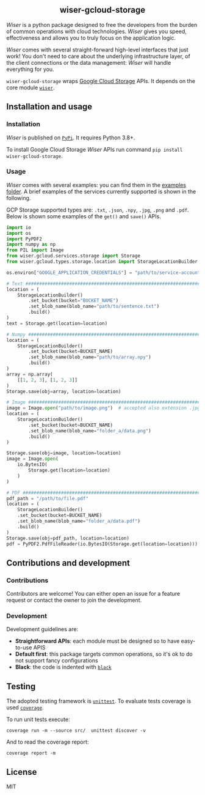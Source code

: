<h2 align="center">wiser-gcloud-storage</h2>

_Wiser_ is a python package designed to free the developers from the burden of common operations with cloud technologies.
_Wiser_ gives you speed, effectiveness and allows you to truly focus on the application logic.

_Wiser_ comes with several straight-forward high-level interfaces that just work! You don't need to care about the 
underlying infrastructure layer, of the client connections or the data management: _Wiser_ will handle everything for you.

`wiser-gcloud-storage` wraps [Google Cloud Storage](https://cloud.google.com/storage) APIs. It depends on the core module [`wiser`](TODO).

## Installation and usage

### Installation

_Wiser_ is published on [`PyPi`](https://pypi.org/project/wiser/). It requires Python 3.8+.

To install Google Cloud Storage _Wiser_ APIs run command `pip install wiser-gcloud-storage`.

### Usage
_Wiser_ comes with several examples: you can find them in the [examples folder](https://github.com/nicolamassarenti/wiser/tree/main/package/examples/). A brief examples of the services currently supported is shown in the following.

GCP Storage supported types are: `.txt`, `.json`, `.npy`, `.jpg`, `.png` and `.pdf`. Below is shown some examples of the `get()` and `save()` APIs.

```python
import io
import os
import PyPDF2
import numpy as np
from PIL import Image
from wiser.gcloud.services.storage import Storage
from wiser.gcloud.types.storage.location import StorageLocationBuilder

os.environ["GOOGLE_APPLICATION_CREDENTIALS"] = "path/to/service-account.json"

# Text #################################################################################################################
location = (
    StorageLocationBuilder()
        .set_bucket(bucket="BUCKET_NAME")
        .set_blob_name(blob_name="path/to/sentence.txt")
        .build()
)
text = Storage.get(location=location)

# Numpy ################################################################################################################
location = (
    StorageLocationBuilder()
        .set_bucket(bucket=BUCKET_NAME)
        .set_blob_name(blob_name="path/to/array.npy")
        .build()
)
array = np.array(
    [[1, 2, 3], [1, 2, 3]]
)
Storage.save(obj=array, location=location)

# Image ################################################################################################################
image = Image.open("path/to/image.png")  # accepted also extension .jpg
location = (
    StorageLocationBuilder()
        .set_bucket(bucket=BUCKET_NAME)
        .set_blob_name(blob_name="folder_a/data.png")
        .build()
)

Storage.save(obj=image, location=location)
image = Image.open(
    io.BytesIO(
        Storage.get(location=location)
    )
)

# PDF ##################################################################################################################
pdf_path = "/path/to/file.pdf"
location = (
    StorageLocationBuilder()
    .set_bucket(bucket=BUCKET_NAME)
    .set_blob_name(blob_name="folder_a/data.pdf")
    .build()
)
Storage.save(obj=pdf_path, location=location)
pdf = PyPDF2.PdfFileReader(io.BytesIO(Storage.get(location=location)))
```

## Contributions and development

### Contributions
Contributors are welcome! You can either open an issue for a feature request or contact the owner to join the development.

### Development
Development guidelines are:

* **Straightforward APIs**: each module must be designed so to have easy-to-use APIS
* **Default first**: this package targets common operations, so it's ok to do not support fancy configurations
* **Black**: the code is indented with [`black`](https://github.com/psf/black)

    
## Testing
The adopted testing framework is [`unittest`](https://docs.python.org/3/library/unittest.html). To evaluate tests coverage is 
used [`coverage`](https://coverage.readthedocs.io/en/6.1.2/). 

To run unit tests execute:
```shell
coverage run -m --source src/  unittest discover -v
```
And to read the coverage report:
```shell
coverage report -m
```
## License

MIT